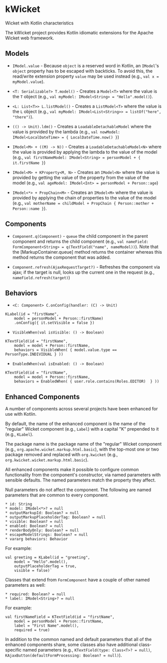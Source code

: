 kWicket
=======

Wicket with Kotlin characteristics

The kWicket project provides Kotlin idiomatic extensions for the Apache Wicket web framework.

Models
------

* `IModel.value` - Because `object` is a reserved word in Kotlin, an `IModel`'s `object` property has to
be escaped with backticks. To avoid this, the read/write extension property `value` may be used instead
(e.g., `val x = myModel.value`). 
 
* `<T: Serializable?> T.model()` - Creates a `Model<T>` where the value is the `T` object
(e.g., `val myModel: IModel<String> = "Hello".model()`).

* `<L: List<T>> L.listModel()` - Creates a `ListModel<T>` where the value is the `L` object
(e.g., `val myModel: IModel<List<String>> = listOf("here", "there")`).  

* `(() -> Unit).ldm()` - Creates a `LoadableDetachableModel` where the value is provided by the lambda 
(e.g., `val nowModel: IModel<LocalDateTime> = { LocalDateTime.now() }`)

* `IModel<M> + ((M) -> N))` - Creates a `LoadableDetachableModel<N>` where the value is provided by applying the
lambda to the value of the model (e.g., `val firstNameModel: IModel<String> = personModel + { it.firstName }`)
 
* `IModel<M> + KProperty<M, N>` - Creates an `IModel<N>` where the value is provided by getting the value of the 
property from the value of the model (e.g., `val ageModel: IModel<Int> = personModel + Person::age`)
 
* `IModel<*> + PropChain<M>` -  Creates an `IModel<M>` where the value is provided by applying the chain of properties
to the value of the model (e.g., `val motherName = childModel + PropChain { Person::mother + Person::name }`).

Components
----------

* `Component.q(Component)` - `queue` the child component in the parent component and returns the child component
(e.g., `val nameField: FormComponent<String> = q(TextField("name", nameModel))`). Note that the [MarkupContainer.queue]
method returns the container whereas this method returns the component that was added.

* `Component.refresh(AjaxRequestTarget?)` - Refreshes the component via ajax; if the target is null, looks up the
current one in the request (e.g., `nameField.refresh(target)`) 

Behaviors
---------
 
* `<C: Component> C.onConfig(handler: (C) -> Unit)`
```
KLabel(id = "firstName", 
    model = personModel + Person::firstName)
    .onConfig({ it.setVisible = false })
```    
* `VisibleWhen(val isVisible: () -> Boolean)`
```
KTextField(id = "firstName", 
    model = model + Person::firstName, 
    behaviors = VisibleWhen( { model.value.type == PersonType.INDIVIDUAL } ))
```
* `EnabledWhen(val isEnabled: () -> Boolean)` 
```
KTextField(id = "firstName", 
    model = model + Person::firstName, 
    behaviors = EnabledWhen( { user.role.contains(Roles.EDITOR)  } ))
```

Enhanced Components
-------------------

A number of components across several projects have been enhanced for use with Kotlin.

By default, the name of the enhanced component is the name of the "regular" Wicket component (e.g., `Label`) with a 
capital "K" prepended to it (e.g., `KLabel`).

The package name is the package name of the "regular" Wicket component (e.g., `org.apache.wicket.markup.html.basic`), 
with the top-most one or two package removed and replaced with `org.kwicket` (e.g., 
`org.kwicket.wicket.markup.html.basic`). 

All enhanced components make it possible to configure common functionality from the component's constructor, via
named parameters with sensible defaults. The named parameters match the property they affect.

Null parameters do not affect the component. The following are named parameters that are common to every component.

    * id: String
    * model: IModel<*>? = null
    * outputMarkupId: Boolean? = null
    * outputMarkupPlaceholderTag: Boolean? = null
    * visible: Boolean? = null
    * enabled: Boolean? = null
    * renderBodyOnly: Boolean? = null
    * escapeModelStrings: Boolean? = null
    * vararg behaviors: Behavior

For example: 
```
val greeting = KLabel(id = "greeting", 
    model = "Hello".model(),  
    outputPlaceholderTag = true, 
    visible = false)`
```

Classes that extend from `FormComponent` have a couple of other named parameters as well:
    
    * required: Boolean? = null
    * label: IModel<String>? = null

For example:
```
val firstNameField = KTextField(id = "firstName",
    model = personModel + Person::firstName,
    label = "First Name".model(),
    required = true) 
```

In addition to the common named and default parameters that all of the enhanced components share, some classes
also have additional class-specific named parameters (e.g., `KTextField(type: Class<T>? = null)`, 
`KAjaxButton(defaultFormProcessing: Boolean? = null)`). 



